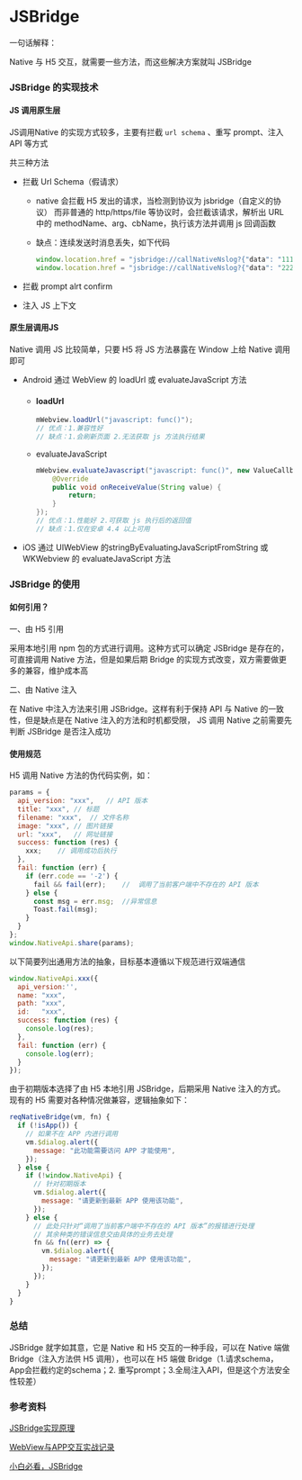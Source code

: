 # JSBridge



一句话解释：

Native 与 H5 交互，就需要一些方法，而这些解决方案就叫 JSBridge



### JSBridge 的实现技术

#### JS 调用原生层

JS调用Native 的实现方式较多，主要有拦截 `url schema` 、重写 prompt、注入 API 等方式	

共三种方法

- 拦截 Url Schema（假请求）

  - native 会拦截 H5 发出的请求，当检测到协议为 jsbridge（自定义的协议） 而非普通的 http/https/file 等协议时，会拦截该请求，解析出 URL 中的 methodName、arg、cbName，执行该方法并调用 js 回调函数

  - 缺点：连续发送时消息丢失，如下代码

    ```javascript
    window.location.href = "jsbridge://callNativeNslog?{"data": "111", "cbName": ""}";
    window.location.href = "jsbridge://callNativeNslog?{"data": "222", "cbName": ""}";
    ```

    

- 拦截 prompt alrt confirm

- 注入 JS 上下文



#### 原生层调用JS

Native 调用 JS 比较简单，只要 H5 将 JS 方法暴露在 Window 上给 Native 调用即可

- Android 通过 WebView 的 loadUrl 或 evaluateJavaScript 方法

  - #### loadUrl 

    ```java
    mWebview.loadUrl("javascript: func()");
    // 优点：1.兼容性好
    // 缺点：1.会刷新页面 2.无法获取 js 方法执行结果
    ```

  - evaluateJavaScript 

    ```java
    mWebview.evaluateJavascript("javascript: func()", new ValueCallback<String>() {
        @Override
        public void onReceiveValue(String value) {
            return;
        }
    });
    // 优点：1.性能好 2.可获取 js 执行后的返回值
    // 缺点：1.仅在安卓 4.4 以上可用
    ```

    

- iOS 通过 UIWebView 的stringByEvaluatingJavaScriptFromString 或 WKWebview 的 evaluateJavaScript 方法



### JSBridge 的使用

#### 如何引用？

一、由 H5 引用

采用本地引用 npm 包的方式进行调用。这种方式可以确定 JSBridge 是存在的，可直接调用 Native 方法，但是如果后期 Bridge 的实现方式改变，双方需要做更多的兼容，维护成本高

二、由 Native 注入

在 Native 中注入方法来引用 JSBridge。这样有利于保持 API 与 Native 的一致性，但是缺点是在 Native 注入的方法和时机都受限， JS 调用 Native 之前需要先判断 JSBridge 是否注入成功


#### 使用规范

H5 调用 Native 方法的伪代码实例，如：

```javascript
params = {
  api_version: "xxx",	// API 版本
  title: "xxx",	// 标题
  filename: "xxx",	// 文件名称
  image: "xxx",	// 图片链接
  url: "xxx",	// 网址链接
  success: function (res) {
    xxx;	// 调用成功后执行
  },
  fail: function (err) {
    if (err.code == '-2') {
      fail && fail(err);	//	调用了当前客户端中不存在的 API 版本
    } else {
      const msg = err.msg;	//异常信息
      Toast.fail(msg);
    }
  }
};
window.NativeApi.share(params);
```

以下简要列出通用方法的抽象，目标基本遵循以下规范进行双端通信

```javascript
window.NativeApi.xxx({
  api_version:'',
  name: "xxx",
  path: "xxx",
  id:	"xxx",
  success: function (res) {
    console.log(res);
  },
  fail: function (err) {
    console.log(err);
  }
});
```

由于初期版本选择了由 H5 本地引用 JSBridge，后期采用 Native 注入的方式。现有的 H5 需要对各种情况做兼容，逻辑抽象如下：

```javascript
reqNativeBridge(vm, fn) {
  if (!isApp()) {
    // 如果不在 APP 内进行调用
    vm.$dialog.alert({
      message: "此功能需要访问 APP 才能使用",
    });
  } else {
    if (!window.NativeApi) {
      // 针对初期版本
      vm.$dialog.alert({
        message: "请更新到最新 APP 使用该功能",
      });
    } else {
      // 此处只针对“调用了当前客户端中不存在的 API 版本”的报错进行处理
      // 其余种类的错误信息交由具体的业务去处理
      fn && fn((err) => {
        vm.$dialog.alert({
          message: "请更新到最新 APP 使用该功能",
        });
      });
    }
  }
}
```





### 总结

JSBridge 就字如其意，它是 Native 和 H5 交互的一种手段，可以在 Native 端做 Bridge（注入方法供 H5 调用），也可以在 H5 端做 Bridge（1.请求schema，App会拦截约定的schema；2. 重写prompt；3.全局注入API，但是这个方法安全性较差）





### 参考资料

[JSBridge实现原理](https://github.com/mcuking/JSBridge)

[WebView与APP交互实战记录](https://segmentfault.com/a/1190000018208609)

[小白必看，JSBridge](https://mp.weixin.qq.com/s?__biz=MzI0NTE5NzYyMw==&mid=2247484005&idx=1&sn=43b97435aa13b4427c82bf87a9165c05&chksm=e9537c3dde24f52ba8f59e7ea837ac6b23d8bc8376cb6d5e7a34214ed49b6820fe67ab80416b&mpshare=1&scene=1&srcid=&sharer_sharetime=1582500333067&sharer_shareid=778ad5bf3b27e0078eb105d7277263f6#rd)